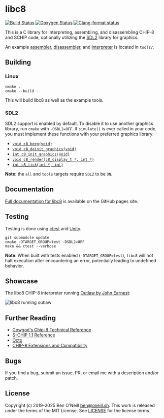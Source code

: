 # libc8

[![Build Status](https://github.com/bmoneill/libc8/actions/workflows/cmake-single-platform.yml/badge.svg?branch=main)](https://github.com/bmoneill/libc8/actions/workflows/cmake-single-platform.yml)
[![Doxygen Status](https://github.com/bmoneill/libc8/actions/workflows/doxygen.yml/badge.svg?branch=main)](https://bmoneill.github.io/libc8)
[![Clang-format status](https://github.com/bmoneill/libc8/actions/workflows/clang-format.yml/badge.svg?branch=main)](https://github.com/bmoneill/libc8/actions/workflows/clang-format.yml)

This is a C library for interpreting, assembling, and disassembling CHIP-8 and
SCHIP code, optionally utilizing the [SDL2](https://www.libsdl.org/) library
for graphics.

An example [assembler](docs/chip8as.md), [disassembler](docs/chip8dis.md), and
[interpreter](docs/chip8.md) is located in `tools/`.

## Building

### Linux

```shell
cmake .
cmake --build .
```

This will build libc8 as well as the example tools.

### SDL2

SDL2 support is enabled by default. To disable it to use another graphics
library, run `cmake` with `-DSDL2=OFF`. If `simulate()` is ever called in your
code, you must implement these functions with your preferred graphics library:

* [`void c8_beep(void)`](https://bmoneill.github.io/libc8/graphics_8h.html#a2e8bbd8d2fd84b5deada3dd3bdc03ab5)
* [`void c8_deinit_graphics(void)`](https://bmoneill.github.io/libc8/graphics_8h.html#a2e8bbd8d2fd84b5deada3dd3bdc03ab5)
* [`int c8_init_graphics(void)`](https://bmoneill.github.io/libc8/graphics_8h.html#a10c02b36be48214fec64cc6a9d4f20e4)
* [`void c8_render(c8_display_t *, int *)`](https://bmoneill.github.io/libc8/graphics_8h.html#a57897d69496a19a080b3af70ce26c010)
* [`int c8_tick(int *, int)`](https://bmoneill.github.io/libc8/graphics_8h.html#a020c1df5341d906fb19266b94235f884)

**Note**: the `all` and `tools` targets require `SDL2` to be `ON`.

## Documentation

[Full documentation for libc8](https://bmoneill.github.io/libc8) is
available on the GitHub pages site.

## Testing

Testing is done using
[ctest](https://cmake.org/cmake/help/latest/manual/ctest.1.html) and
[Unity](https://github.com/ThrowTheSwitch/Unity).

```shell
git submodule update
cmake -DTARGET_GROUP=test -DSDL2=OFF
make && ctest --verbose
```

**Note**: When built with tests enabled (`-DTARGET_GROUP=test`),
`libc8` will not halt execution after encountering an error, potentially leading
to undefined behavior.

## Showcase

The libc8 CHIP-8 interpreter running [Outlaw by John Earnest](https://johnearnest.github.io/chip8Archive/play.html?p=outlaw):

![libc8 running outlaw](https://oneill.sh/img/libc8-outlaw.gif)

## Further Reading

* [Cowgod's Chip-8 Technical Reference](http://devernay.free.fr/hacks/chip8/C8TECH10.HTM)
* [S-CHIP 1.1 Reference](http://devernay.free.fr/hacks/chip8/schip.txt)
* [Octo](https://github.com/JohnEarnest/Octo)
* [CHIP-8 Extensions and Compatibility](https://chip-8.github.io/extensions/)

## Bugs

If you find a bug, submit an issue, PR, or email me with a description and/or patch.

## License

Copyright (c) 2019-2025 Ben O'Neill <ben@oneill.sh>. This work is released under the
terms of the MIT License. See [LICENSE](LICENSE) for the license terms.
